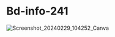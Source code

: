# Bd-info-241

![Screenshot_20240229_104252_Canva](https://github.com/Cauaicaro1709/Bd-info-241/assets/142066355/2eb3a0c8-0201-4cb9-8ced-7b22ad840890)



